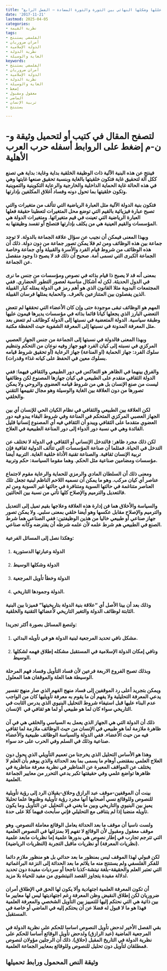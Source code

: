 ```yaml
---
title: "حرب العرب الأهلية، عللها وشكلها النهائي بين الثورة والثورة المضادة – الفصل الرابع"
date: '2017-11-21'
lastmod: 2025-04-05
categories:
- نظرية القيمة
tags:
- الفلسفي يستنتج
- أمران ضروريان
- الدولة الإسلامية
- نظرية الدولة
- الغاية والوسيلة
keywords:
- الفلسفي يستنتج
- أمران ضروريان
- الدولة الإسلامية
- نظرية الدولة
- الغاية والوسيلة
- إضغط
- معقول ومقبول
- الماضي
- تربية الإنسان
- يستنتج

---
```

# **لتصفح المقال في كتيب أو لتحميل وثيقة و-ن-م إضغط على الروابط أسفله** **حرب العرب الأهلية**

### فينتج عن هذه البنية الآلية ذات الوظيفة الخلقية بداية وغاية: بداية هي تصنع ككل آلة لتحقيق غاية فتكون خلقيتها بالغاية وبنسبة تحقيق صنعها غايتها وهي في هذه الحالة غاية الحماية الداخلية والخارجية والرعاية التكوينية والتموينية وتكون خلقيتها بما تحول دونه وفساد أغلاق المكلفين بإدارتها.

### فتكون بنية الدولة الآلية مثل العبارة الرياضية التي تتألف من متغيرات والتي تصبح عبارة فيزيائية بالقيم التي توضع محل المتغيرات لتعطينا حقيقة فعلها العبارة الرياضية التي تعينت في قيم متغيراتها. ومتغيرات الدولة هي المؤسسات والقيم العينية هي من يكلف بإدارتها فتصلح أو تفسد وظيفتها به.

### وبهذا المعنى فيمكن أن نجيب عن سؤال علاقة الجماعة بالدولة. لا توجد جماعة بين هذه الوظائف ومن ثم فلا يمكن تصور جماعة من دون دولة. ذلك أن هذه الوظائف من شروط قيام الفرد والأسرة والقبيلة وأي جماعة وخاصة الجماعة الكبرى التي تسمى أمة. صحيح أن ذلك قد لا يصبح ذا وجود منفصل عن الجماعة.

### بمعنى أنه قد لا يصبح ذا قيام بذاته في نصوص ومؤسسات من جنس ما نرى في الدول الحديثة. لكن له أشكال مناسبة لعصور التطور الحضاري. ففي المجتمعات البدوية مثلا القانون الذي هو أهم رمز في الدولة يمثله كبار القبيلة الذين يفصلون بين المتنازعين بالعرف. والحماية يمثلها فرسان القبيلة.

### المهم هو الوظائف تبقى موجودة حتى وإن كان الأعضاء التي تحققها لم تتعض التعضي البارز الذي يجعلها كيانا قائما بذاته في مؤسسات يديرها قيمون عليها وطبقة سياسية. الدولة المتعضية في نسبتها إلى الدولة كوظائف لم تتعض بعد مثل المعرفة المدونة في نسبتها إلى المعرفة الشفوية حيث الحفظة مكتبة.

### وبهذا المعنى فالدولة في نسبتها إلى الجماعة من جنس الجهاز العصبي المركزي في نسبته إلى كيان الفرد فهو جهاز وفيه نوعان من التحكم وتنظيم سلوك الفرد: جهاز الحماية (او المناعة) جهاز الرعاية (أو تحقيق شروط قيامه بسلوك معين في الحفظ على كيانه غذاء وقدرات).

### والفرق بينهما في الظاهر هو التعاكس في دور الطبيعي والثقافي فيهما: ففي الدولة الثقافي متقدم على الطبيعي في كيان جهازها المصنوع لكن وظائفها ليست من صنع الإنسان بل هي من شروط قيامه العضوي والروحي ولا يمكن تصورها من دون العلاقة بين الغاية والوسيلة وهو مجال تقييمها التقني والخلقي.

### لكن العلاقة بين الطبيعي والثقافي في نظام الكيان الحي للإنسان أي بين الجهاز العصبي المركزي المتحكم في المناعة وفي شروط البقاء يبدو فيه دور العضوي متقدما على الثقافي ويبدو أن الثقافي فيه أي المصنوع إنسانيا قليل الفائدة وهي في نسبة دور الدواء إلى دور المناعة الطبيعية في العلاج.

### لكن ذلك مجرد ظاهر: فالتدخل الإنساني أو الثقافي في الدولة لا تختلف عن التدخل في الحياة. فمثلما أن صناعة المؤسسات التي تتألف الدولية ثقافية فإن تربية الإنسان ثقافية. والصناعة تقنية الأداة خلقية الغاية. التربية أيضا مؤسسات ومضامين صناعية مثل الحكم. وهما مقوما السياسة: حكم وتربية.

### ومعنى ذلك أن السلطان المادي والرمزي للحماية والرعاية مقوم لاجتماع عناصر أي كيان مركب. وهو ما يمكن أن نسميه اللاحم الناظم لبنية تجعل تلك العناصر متناغمة في حالتها السوية ومتنافرة في حالتها غير السوية ومن ثم فالتعديل والترميم والإصلاح كلها تأتي من نسبة بين الحالتين.

### والسياسة والأخلاق هما فن إدارة هذه العلاقة وعلاجها بقيم تميل إلى التعديل والترميم والإصلاح مقابل عكسها وهو أيضا خلقي بمعنى سلبي. ولا يمكن تصور جهاز صناعي أو طبيعي خاليا من هذين الوظيفتين: ففي الصناعي هما شرط الصنع في الطبيعي هم شرط علمه لأن علمه شرطه أن يفترضه وكأنه صناعي.

### وهكذا نصل إلى المسائل الفرعية:

1. ### الدولة وعبارتها الدستورية
2. ### الدولة وشكلها الوسيط
3. ### الدولة وخطأ تأويل المرجعية
4. ### الدولة وجمودها التاريخي.

### وذلك بعد أن بينا الأصل أي “علاقة بنية الدولة بتاريخيتها” فميزنا بين البنية الثابتة لوظائف الدولة والتغير التاريخي لأعضائها التقنية والخلقية.

### ولنصغ المسائل بصورة أكثر تجريدا:

1. ### مشكل نافي تحديد المرجعية لبنية الدولة هو في تأويله البدائي.
2. ### ونافي إمكان الدولة الإسلامية في المستقبل مشكله إطلاق فهمه لشكلها الوسيط.

### وبذلك تصبح الفروع الاربعة فرعين لأن فساد التأويل وفساد فهم المرحلة الوسيطة هما العلة والموقفان هما المعلول.

### ويمكن بتجريد أعلى رد الموقفين إلى فساد منهج الفهم الذي صار منهج تفسير يدعي المعرفة التحليلية ولا يفهم أن ما يقوم به معرفة تأويليها كان من الواجب عدم البناء عليها قبل استيفاء شروط التحليل البنيوي الذي يدرس الثابت في التاريخي سواء كان لما هو طبيعي أو لما هو ثقافي في  الإنسان.

### ذلك أن الدولة التي هي الجهاز الذي يعمل به السياسي والخلقي هي في آن ظاهرة ملازمة لما هو طبيعي في الإنسان من حيث الوظائف ملازمة لما ثقافي فيه من حيث الأعضاء. ففي الدولة والسياسة الوظائف طبيعية والأعضاء صناعية وذلك في السلم وفي الحرب على حد سواء.

### وهذا هو الأساس التحليل الذي يخرجنا من تعميم التأويلي الذي يحول دون العلاج العلمي بمقتضى أوهام ما يسمى بما بعد الحداثة والذي يوهم بأن العلم لا يختلف عن المواقف المعبرة عن المناظير في نظرية معرفة مناظرية في ظاهرها تواضع علمي وفي حقيقتها تكبر يدعي التحرر من معايير الجماعة العلمية.

### بينت أن الموقفين-موقف عبد الرازق وحلاق-يقبلان الرد إلى رؤية تأويلية للنصوص وللوقائع نسي أصحابها أنها مجرد رؤية تأويلية وظنوها علما تحليلا يميز بين البنيوي والتاريخي وبين ما يغني في التحليل عن التأويل وما يكون تأويله منضبا إذا لم يتنافى مع التحليلي فإني سأبحث فيهما كلا على حدة.

### ولست ناسيا أن موقف ما بعد الحداثة يعامل الوقائع معاملة النصوص. وهو موقف معقول ومقبول لأن الوقائع لا تفهم إلا بمنزلتها في النصوص العلمية التي تترجم تجارب في إطار نصوص هي بدورها علمية إما نظريات مابعد علمية (نظريات المعرفة) أو نظريات ماقبل التجربة (النظريات الرياضية).

### لكن قبولي لهذا الموقف ليس بمنظور ما بعد حداثي بل هو منظور ملازم دائما للفكر الفلسفي ولم يستنتج منه ما يلائم ما بعد الحداثة إلى النزعة البراغماتية التي تعتبر العلم والحقيقة-بلغة نيتشة-كذبا ناجحا أو سرديات مفيدة دون تحديد لدلالة مفيدة يتجاوز القصد النيتشوي من مفيد للحياة بلا مزيد.

### أن تكون المعرفة العلمية اجتهادية وألا يكون لها الحق في الإطلاق أمران ضروريان لكن إطلاق النقيض وظن المعرفة رغم اجتهاديتها ليس لها معايير ما بين ذاتية هي التي نحتكم إليها للتمييز بين التأويل الشخصي والمعرفة العلمية فهذا هو ما لا قبول له فضلا عن أن يحتكم إليه في الماضي أو خاصة في المستقبل.

### بقي الفصل الأخير لدحض تأويل النصوص اساسا للحكم على نظرية الدولة في المرجعية الماضية (عبد الرازق) ولدحض تأويل الوقائع أساسا للحكم على نظرية الدولة في التاريخ المقبل (حلاق). ذلك أن الرجلين مؤولان لنصوص فمطلقان لتأويل دون تحليل للنصوص وللوقائع بمعايير الجماعة العلمية.

## وثيقة النص المحمول ورابط تحميلها

###
